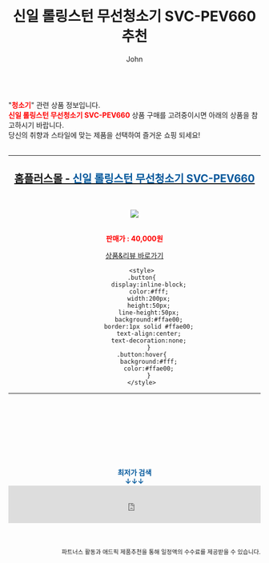 ﻿---
layout: post
title:  "신일 롤링스턴 무선청소기 SVC-PEV660 추천"
author: John
categories: [ 청소기 ]
tags: [ 청소기, 청소기 추천, 청소기가격, 청소기 영어로, 청소기 버리기, 청소기 벌레, 청소기 흡입력, 청소기종류, 청소기 냄새, 청소기 영어 ]
image: https://image.homeplus.kr/td/a88f2e16-d180-4b7d-a1a4-2d8caf277546 
description: "신일 롤링스턴 무선청소기 SVC-PEV660 추천 관련 상품으로 가장 고객 선호도가 높은 제품입니다."
toc: true
toc_sticky: true
---

<br>
"<b><font color='#ff0000'>청소기</font></b>" 관련 상품 정보입니다.
<br>
<b><font color='#ff0000'>신일 롤링스턴 무선청소기 SVC-PEV660</font></b> 상품 구매를 고려중이시면 아래의 상품을 참고하시기 바랍니다.
<br>
당신의 취향과 스타일에 맞는 제품을 선택하여 즐거운 쇼핑 되세요!
<br><br>
<hr>
<p>
    
<center><h2><a href="https://nico.kr/OvfMEz" target="_blank"><b>홈플러스몰 - <font color='#01579B'>신일 롤링스턴 무선청소기 SVC-PEV660</font></b></a></h2><br>

<a href="https://nico.kr/OvfMEz" target="_blank"><img src="https://image.homeplus.kr/td/a88f2e16-d180-4b7d-a1a4-2d8caf277546"></a><br><br>

<b><font color='#ff0000'>판매가 : 40,000원 </font></b><br>

<a href="https://nico.kr/OvfMEz" target="_blank" class="button">상품&리뷰 바로가기</a><p>

        <style>
        .button{
            display:inline-block;
            color:#fff;
            width:200px;
            height:50px;
            line-height:50px;
            background:#ffae00;
            border:1px solid #ffae00;
            text-align:center;
            text-decoration:none;
            }
        .button:hover{
            background:#fff;
            color:#ffae00;
            }
        </style>

<hr>

<br><br><br><br><br><br><br>
<center><b><font color='#01579B' size='medium'>최저가 검색<br>
↓↓↓</font></b></center>
<center><iframe src="https://coupa.ng/b1Tbjx" width="100%" height="75" frameborder="0" scrolling="no" referrerpolicy="unsafe-url"></iframe></center>
<br><br>
<p>
<small>
    <div align="right">파트너스 활동과 애드픽 제품추천을 통해 일정액의 수수료를 제공받을 수 있습니다.</div>
</small>
</p>
